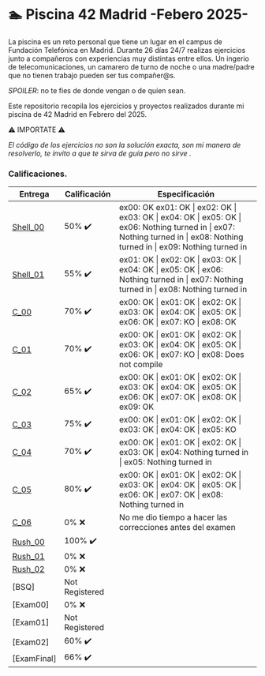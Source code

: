 # 🏊 Piscina 42 Madrid -Febero 2025-

La piscina es un reto personal que tiene un lugar en el campus de Fundación Telefónica en Madrid. Durante 26 días 24/7 realizas ejercicios junto a compañeros con experiencias muy distintas entre ellos. Un ingerio de telecomunicaciones, un camarero de turno de noche o una madre/padre que no tienen trabajo pueden ser tus compañer@s.

*SPOILER*: no te fies de donde vengan o de quíen sean.

Este repositorio recopila los ejercicios y proyectos realizados durante mi piscina de 42 Madrid en Febrero del 2025.

⚠️ IMPORTATE ⚠️

*El código de los ejercicios no son la solución exacta, son mi manera de resolverlo, te invito a que te sirva de guía pero no sirve .*

### Calificaciones.
| Entrega      | Calificación   | Especificación |
|----------------|----------------|----------------|
| [Shell_00](./Shell_00) 	 | 50% :heavy_check_mark: | ex00: OK ex01: OK \| ex02: OK \| ex03: OK \| ex04: OK \| ex05: OK \| ex06: Nothing turned in \| ex07: Nothing turned in \| ex08: Nothing turned in \| ex09: Nothing turned in|
| [Shell_01](./Shell_01) 	 | 55% :heavy_check_mark: | ex01: OK \| ex02: OK \| ex03: OK \| ex04: OK \| ex05: OK \| ex06: Nothing turned in \| ex07: Nothing turned in \| ex08: Nothing turned in|
| [C_00](./C_00) 	         | 70% :heavy_check_mark: | ex00: OK \| ex01: OK \| ex02: OK \| ex03: OK \| ex04: OK \| ex05: OK \| ex06: OK \| ex07: KO \| ex08: OK|
| [C_01](./C_01) 	         | 70% :heavy_check_mark: | ex00: OK \| ex01: OK \| ex02: OK \| ex03: OK \| ex04: OK \| ex05: OK \| ex06: OK \| ex07: KO \| ex08: Does not compile|
| [C_02](./C_02) 	         | 65% :heavy_check_mark: | ex00: OK \| ex01: OK \| ex02: OK \| ex03: OK \| ex04: OK \| ex05: OK \| ex06: OK \| ex07: OK \| ex08: OK \| ex09: OK | ex10: KO | ex11: Nothing turned in | ex12: Nothing turned in |
| [C_03](./C_03) 	         | 75% :heavy_check_mark: | ex00: OK \| ex01: OK \| ex02: OK \| ex03: OK \| ex04: OK \| ex05: KO |
| [C_04](./C_04) 	         | 70% :heavy_check_mark: | ex00: OK \| ex01: OK \| ex02: OK \| ex03: OK \| ex04: Nothing turned in \| ex05: Nothing turned in |
| [C_05](./C_05) 	         | 80% :heavy_check_mark: | ex00: OK \| ex01: OK \| ex02: OK \| ex03: OK \| ex04: OK \| ex05: OK \| ex06: OK \| ex07: OK \| ex08: Nothing turned in |
| [C_06](./C_06) 	         | 0% :x:  | No me dio tiempo a hacer las correcciones antes del examen |
| [Rush_00](./Rush_00) 	   | 100% :heavy_check_mark:|
| [Rush_01](./Rush_01) 	   | 0% :x:|
| [Rush_02](./Rush_02) 	   | 0% :x:|
| [BSQ] 	                 | Not Registered|
| [Exam00] 	               | 0% :x:|
| [Exam01] 	               | Not Registered|
| [Exam02] 	               | 60% :heavy_check_mark:|
| [ExamFinal] 	           | 66% :heavy_check_mark:|
